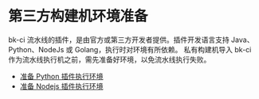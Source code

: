 # 第三方构建机环境准备

bk-ci 流水线的插件，是由官方或第三方开发者提供。插件开发语言支持 Java、Python、NodeJs 或 Golang，执行时对环境有所依赖。
私有构建机导入 bk-ci 作为流水线执行机之前，需先准备好环境，以免流水线执行失败。

- [准备 Python 插件执行环境](../Store/prepare-python.md)
- [准备 Nodejs 插件执行环境](../Store/prepare-node.md)
